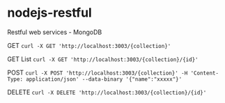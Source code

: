 # nodejs-restful
Restful web services - MongoDB


GET
`curl -X GET 'http://localhost:3003/{collection}'`

GET List
`curl -X GET 'http://localhost:3003/{collection}/{id}'`

POST
`curl -X POST 'http://localhost:3003/{collection}' -H 'Content-Type: application/json' --data-binary '{"name":"xxxxx"}'`

DELETE
`curl -X DELETE 'http://localhost:3003/{collection}/{id}'`
